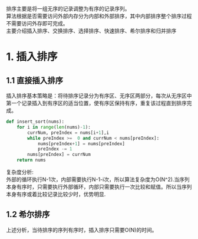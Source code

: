 排序主要是将一组无序的记录调整为有序的记录序列。   
算法根据是否需要访问外部内存分为内部和外部排序，其中内部排序整个排序过程不需要访问外存即可完成。   
主要介绍插入排序、交换排序、选择排序、快速排序、希尔排序和归并排序
# 1. 插入排序
## 1.1 直接插入排序
插入排序基本策略是：将待排序记录分为有序区、无序区两部分，每次从无序区中第一个记录插入到有序区的适当位置，使有序区保持有序，重复该过程直到排序完成。

```python
def insert_sort(nums):
    for i in range(len(nums)-1):
        currNum, preIndex = nums[i+1],i
        while preIndex >=  0 and currNum < nums[preIndex]:
            nums[preIndex+1] = nums[preIndex]
            preIndex -= 1
        nums[preIndex] = currNum
    return nums
```
复杂度分析:   
外部的循环执行N-1次，内部需要执行N-1-i次，所以算法复杂度为O(N^2).当序列本身有序时，只需要执行外部循环，内部只需要执行一次比较和赋值。所以当序列本身有序或着比较记录比较少时，优势明显.   
## 1.2 希尔排序
上述分析，当待排序的序列有序时，插入排序只需要O(N)的时间。